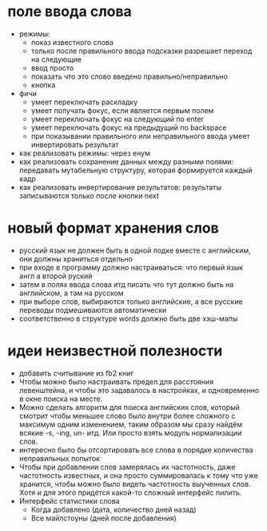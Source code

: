 # поле ввода слова

* режимы:
  * показ известного слова
  * только после правильного ввода подсказки разрешает переход на следующие
  * ввод просто
  * показать что это слово введено правильно/неправильно
  * кнопка
* фичи
  * умеет переключать раскладку
  * умеет получать фокус, если является первым полем
  * умеет переключать фокус на следующий по enter
  * умеет переключать фокус на предыдущий по backspace
  * при показывании правильного или неправильного ввода умеет инвертировать результат
* как реализовать режимы: через енум
* как реализовать сохранение данных между разными полями: передавать мутабельную структуру, которая формируется каждый кадр
* как реализовать инвертирование результатов: результаты записываются только после кнопки next

# новый формат хранения слов

* русский язык не должен быть в одной лодке вместе с английским, они должны храниться отдельно
* при входе в программу должно настраиваться: что первый язык англ а второй руский
* затем в полях ввода слова итд писать что тут должно быть на английском, а там на русском
* при выборе слов, выбираются только английские, а все русские переводы подмешиваются автоматически
* соответственно в структуре words должно быть две хэш-мапы

# идеи неизвестной полезности

* добавить считывание из fb2 книг
* Чтобы можно было настраивать предел для расстояния левенштейна, и чтобы это задавалось в настройках, и одновременно в окне поиска на месте.
* Можно сделать алгоритм для поиска английских слов, который смотрит чтобы меньшее слово было внутри более сложного с максимум одним изменением, таким образом мы сразу найдём всякие -s, -ing, un- итд. Или просто взять модуль нормализации слов.
* интересно было бы отсортировать все слова в порядке количества неправильных попыток
* Чтобы при добавлении слов замерялась их частотность, даже частотность известных, и она просто суммировалась к тому что уже хранится, чтобы можно было видеть частотность выученных слов. Хотя и для этого придётся какой-то сложный интерфейс пилить.
* Интерфейс статистики слова
  * Когда добавлено (дата, количество дней назад)
  * Все майлстоуны (дней после добавления)